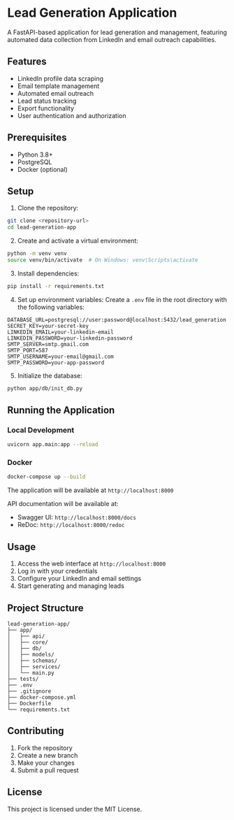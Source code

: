 # Lead Generation Application

A FastAPI-based application for lead generation and management, featuring automated data collection from LinkedIn and email outreach capabilities.

## Features

- LinkedIn profile data scraping
- Email template management
- Automated email outreach
- Lead status tracking
- Export functionality
- User authentication and authorization

## Prerequisites

- Python 3.8+
- PostgreSQL
- Docker (optional)

## Setup

1. Clone the repository:
```bash
git clone <repository-url>
cd lead-generation-app
```

2. Create and activate a virtual environment:
```bash
python -m venv venv
source venv/bin/activate  # On Windows: venv\Scripts\activate
```

3. Install dependencies:
```bash
pip install -r requirements.txt
```

4. Set up environment variables:
Create a `.env` file in the root directory with the following variables:
```
DATABASE_URL=postgresql://user:password@localhost:5432/lead_generation
SECRET_KEY=your-secret-key
LINKEDIN_EMAIL=your-linkedin-email
LINKEDIN_PASSWORD=your-linkedin-password
SMTP_SERVER=smtp.gmail.com
SMTP_PORT=587
SMTP_USERNAME=your-email@gmail.com
SMTP_PASSWORD=your-app-password
```

5. Initialize the database:
```bash
python app/db/init_db.py
```

## Running the Application

### Local Development
```bash
uvicorn app.main:app --reload
```

### Docker
```bash
docker-compose up --build
```

The application will be available at `http://localhost:8000`

API documentation will be available at:
- Swagger UI: `http://localhost:8000/docs`
- ReDoc: `http://localhost:8000/redoc`

## Usage

1. Access the web interface at `http://localhost:8000`
2. Log in with your credentials
3. Configure your LinkedIn and email settings
4. Start generating and managing leads

## Project Structure

```
lead-generation-app/
├── app/
│   ├── api/
│   ├── core/
│   ├── db/
│   ├── models/
│   ├── schemas/
│   ├── services/
│   └── main.py
├── tests/
├── .env
├── .gitignore
├── docker-compose.yml
├── Dockerfile
└── requirements.txt
```

## Contributing

1. Fork the repository
2. Create a new branch
3. Make your changes
4. Submit a pull request

## License

This project is licensed under the MIT License.


